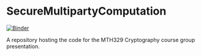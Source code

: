 # SecureMultipartyComputation

[![Binder](https://mybinder.org/badge_logo.svg)](https://mybinder.org/v2/gh/0Art0/SecureMultipartyComputation/HEAD?filepath=https%3A%2F%2Fgithub.com%2F0Art0%2FSecureMultipartyComputation%2Fblob%2Fmain%2FShamirSecretSharing.ipynb)

A repository hosting the code for the MTH329 Cryptography course group presentation.
